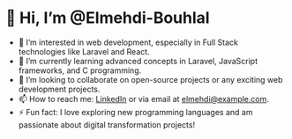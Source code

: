 # 👋 Hi, I’m @Elmehdi-Bouhlal

- 👀 I’m interested in web development, especially in Full Stack technologies like Laravel and React.
- 🌱 I’m currently learning advanced concepts in Laravel, JavaScript frameworks, and C programming.
- 💞️ I’m looking to collaborate on open-source projects or any exciting web development projects.
- 📫 How to reach me: [LinkedIn](https://www.linkedin.com/in/elmehdi-bouhlal/) or via email at elmehdi@example.com.
- ⚡ Fun fact: I love exploring new programming languages and am passionate about digital transformation projects!

<!---
Elmehdi-Bouhlal/Elmehdi-Bouhlal is a ✨ special ✨ repository because its `README.md` (this file) appears on your GitHub profile.
You can click the Preview link to take a look at your changes.
--->
